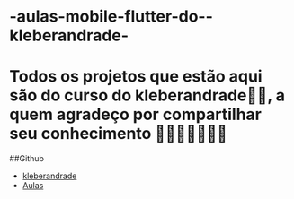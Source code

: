 # -aulas-mobile-flutter-do--kleberandrade-

<h1>Todos os projetos que estão aqui são do curso do 
kleberandrade💪💪, a quem agradeço por compartilhar seu conhecimento 🙌👏👏🏃‍♂️🏃‍♂️</h1>

##Github

- [kleberandrade](https://github.com/kleberandrade)
- [Aulas](https://github.com/kleberandrade/aulas-mobile-flutter)
